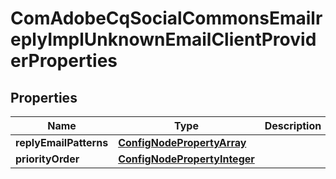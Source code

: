 

# ComAdobeCqSocialCommonsEmailreplyImplUnknownEmailClientProviderProperties

## Properties

Name | Type | Description | Notes
------------ | ------------- | ------------- | -------------
**replyEmailPatterns** | [**ConfigNodePropertyArray**](ConfigNodePropertyArray.md) |  |  [optional]
**priorityOrder** | [**ConfigNodePropertyInteger**](ConfigNodePropertyInteger.md) |  |  [optional]



